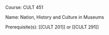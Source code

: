 




Course: CULT 451

Name: Nation, History and Culture in Museums

Prerequisite(s): [[CULT 201]] or [[CULT 291]]